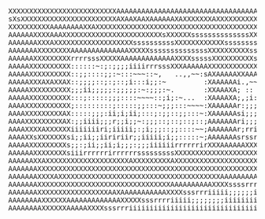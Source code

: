 <pre>
XXXXXXXXXXXXXXXXXXXXXXXXXXAAAAAAAAAAAAAAAAAAAAAAAAAAAAAAAAAAAAAAAAAAAXXXXXXXXXXXXXXXXXXXXXXXXXXXXXXXXXXXXXXXXXXXXA
sXsXXXXXXXXXXXXXXXXXXXXXXXAXAAXAAXAAAAAAXAXXXXXXXAXXXXXXXXXXXXXXXXXXXXXXXXXXXXXXXXXXXXXXXXXXXXXXXXXXXXXXXXXXXXXXXX
XXXXXXXXXXAAAAAAAAXXAXXXXXXXXXXXXXXXXXXXXXXXXXXXXXXXXXXXXXXXXXXXXXssssXXXXXXXXXXXXXXXXXXXXXXXXXXXXXXXXXXXXXXXXXXXX
AAAAAAXXXXAAAXXXXXXXXXXXXXXXXXXXXXXXXsXXXXXXssssssssssssssXXXssXXXXXXXXsXXXXsXssXXXXXXXXXXXXXXXXXXXXXXXXXXXXXXXXXX
AAAAAAAXXXAXXXXXXXXXXXXXXXXXXXssssssssssXXXXXXXXXXXXssssssssssssssXXXXXXXXXssXXXssXXssXXXXXXXXXXXXXXXXXXXXXXXXXXXX
AAAAAAAXXXXXXXXAAAAAAAAAAAAAAXXXXXssssssssssssssXXXXXXXXXXsssssssssssssssssXXXXXssXsssXXXXXXXXXsXXXXXXXXXXXXXXXXXX
AAAAAAXXXXXXXXXrrrrsssXXXXXAAAAAAAAAAAAAXXXXsssssXXXXXXXXXXsssssssssssssssssssssssXsXXXXXssssssssssXXXXXXXXXXXXXXX
AAAAAXXXXXXXXXX::::::~:;:;;;;iiiirrrsssXXXAAAAAAXXXXXXXXXXXXsXXXsssssssssssssssssssssssssssssssssssssXXXXXXXXXXXXX
AAAAAXXXXXXXXXX::;;::::;;:~:::~~~::~,   ..,,~~:sAXAAAAAXXAAAAAAAAAXXXXssssssssssssssssssssXXXXXXXXXXXXXXXXXXXXXXXX
AAAAAXXXAXAXXAX::;;;;::;:;::;i:::i;;:~         :XAAAAAAi.,~~~:;;iirrsXXXXXXAXXXXXXXXXXXXXXXXXXsMODERN LIFE ISWARXX
AAAAAXXXXXXXXXX;;;ii;;;;;:;;;;;:~:;;;:~.       :XXAAAXA; ::          ..~sAAAXXXAiiirrrsXXXXXXXXXXXssssXXXXXXXXXXXX
AAAAAXXXXXXXXXX:::;:::::;;;::::~~~~::;i;:~...  :XAAAAXA;,;i:,,,~:~~~~~~:rAAXXssA,     :AAAX;;rrisXAXXXsXXXXXXXXXAA
AAAAXXXXXXXXXXX;:::::::::;:::::;;:::~;;;:::~~~~:XAAAAAAr:;;;;;;;::::;;::rAAssssX:~~,,,:AAAX;;r:.;XXXXr,rXsrsXXAXXA
AAAAXXXXXXXXXAX:::::;;;:ii;i;ii;:::;:;;::;;:::~:XAAAAAAsi;;;;;;;;:::;;;:rAXXsrsX;::::::AAAs:;rr;rXXXXXXXXXXXsssrsX
AAAAXXXXXXXXXAX:;;iiii;;;r;;i;;~:;;;::;::;::;::;AAAAAAAri;;;;;;ii;;;;:;:sAXriiXX:;iirirAXAXsXXXssXXXXi~:X;;i;rXsrs
AAAAXXXXAXXXXXXiiiiiiiri;iiiii;:;i;;;::;;::::~~;AAAAAAAr;rririiriiiiiiiisXXsssXXsssssAXAAAsi;ri:iXXssr;isrrsrAAAAX
AAAAXXsXXXXXXXsi;;ii;;iiririir;;iiiii;i;;:::::~;AAAAAAAsrssrsssssssssssssXXssrXXrrrrrsXXAAXXXXXAAAAXXAAAAAAAAAAAAA
AAAAAXXXXXXXXXs;;:;ii;;ii;i;;;:;;;iiiiiirrrrrrirXXXAAAAAAXXXsXsssssssXsssXXriiXXXXAAXXAAAAXXAAAAAAAAAAAAAAAAAAAAXX
AAAAAAXXXXXXXXsiiirrrrrrirrrrrrsssssssssXXXXXXXXXXXXXXXXXXXXXXXXXXXXXXXXsssrrissssssXAAAAAXAAAAAAAAAXXXXXXXsssXXss
AAAAAAXXAXXXXXXXXXXXXXXXXXXXXAXXXXXXXXXAXXXXXXXXXXXXXXXXXXXXXXXXXXXXXXXXsrXsrssssssssssXXXXXssXXXsrrrrrsssrrrrrrrs
AAAAAAAXXXXXXXXXXXXXXXXXXXXXXXXXXXXXXXXXXXXXXXXXXXXXXXXXXXXXXXXAXXAAAAAArsXrrssssrXAAAAXsXXs;iiiiiiirrrrrrrrrrssss
AAAAAAAXXXXAXXXXXXXXXXXXXXXXXXXXXXXXXXXXXXXXXXXXXXXAAAAAAAAAXXXXsssrrriiir;ir;;;;iXAAAAXsXXsiiiiiirrrrrrrrrrssssss
AAAAAAAXXXXXXXXXXXXXXXXXXXXXXXXXXXXXXXXAAAAAAAAAAXXXXssssrrrrriiiiiiiii;irirriiiirXXXXXXsXXrirrrrrrrrrrrrsssssssss
AAAAAAAXXXXXXXXXXXXXXXXXAAXAAAAAAAAAAAXXXXsssrrriiiii;;;;;;iiiiiiiiiiiiirrrrsssssssssssssXXsssssssssssssssssssssss
AAAAAAAAXXXXXXAAAAAAAAAAAAAXXXXXsssrrrriiiii;;;;;;;;iiiiiiiiiiiiiiiiiiiirrrrrrsssssssXXXXXXXXXXXXXXXXXXssssssssssX
AAAAAAAAXXXXXXAAAAAXXXXsssrrriiiiiiiiiiiiiiiiiiiiiiiiiiiiiiiiirrrirrrrrrrrrrrrrrssssssssssXXXXXXXXXXXXXXXXXXXXXXXX
</pre>
